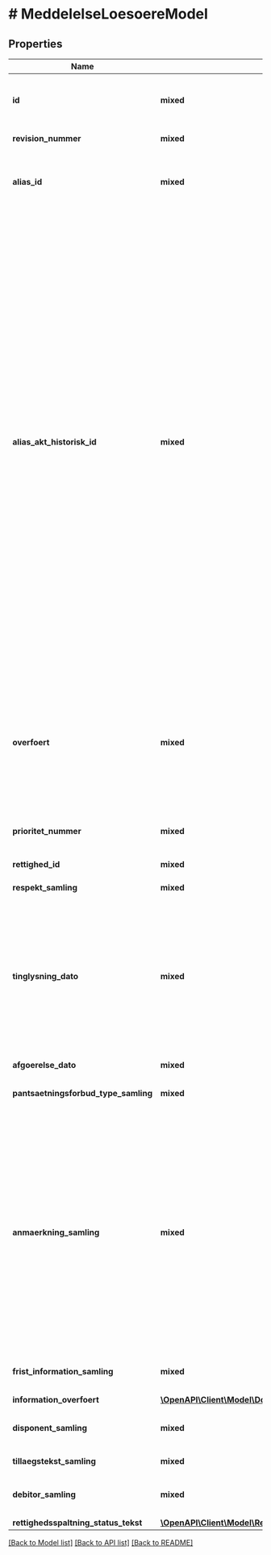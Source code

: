 # # MeddelelseLoesoereModel

## Properties

Name | Type | Description | Notes
------------ | ------------- | ------------- | -------------
**id** | **mixed** | Identifikation af et dokument, som kan være et adkomst-, hæftelses- eller servitutdokument. |
**revision_nummer** | **mixed** | Revisionsnummer for rettighedsdokument. |
**alias_id** | **mixed** | Unikt dokument-alias bestående af dags dato og et løbenummer. F.eks. 20080304-1234567890 | [optional]
**alias_akt_historisk_id** | **mixed** | For konverterede data er dokument-alias dato, løbenummer og retskreds for det konverterede dokument. Elementet er opbygget af dato der består af 8 tal på formen yyyymmdd, herefter kommer bindestreg. Løbenummer indeholder 1 til 6 tal. Der er ikke foranstillede nuller. Herefter kommer en bindestreg. Retskreds består af 2 tal, f. eks. 01 eller 19. Hvis der findes flere konverteret dokumenter med samme dato/løbenummer, får disse tilføjet et suffix på fem tegn: [-][ét tegns dokumenttype][trecifret løbenr]. Dokumentypen er enten A (adkomstdokument), H (hæftelsesdokument) eller S (servitutdokument). Eksempler: 20060304-123456-19, 19950507-12345-04, 19981209-1234-21-H0001 og 11111111-0-10-H0054 | [optional]
**overfoert** | **mixed** | Angiver om dokumentet oprindeligt blev oprettet i e-akten som resultat af overførslen fra TLS. True angiver at dokumentet blev oprettet i e-akten ifm. overførslen. False angiver at dokumentet ikke blev oprettet i e-akten ifm. overførslen. |
**prioritet_nummer** | **mixed** | Angiver det faktiske prioritetsnummer for en rettighed. |
**rettighed_id** | **mixed** | Angiver det faktiske prioritetsnummer for en rettighed. |
**respekt_samling** | **mixed** | Samling af respekter. | [optional]
**tinglysning_dato** | **mixed** | Tinglysningsdatoen er tidspunktet for modtagelsen af en anmeldelse, der indeholder oprettende ekspeditionstype. Tinglysningsdatoen viser altid datoen for den oprindelige tinglysning. Datoen for eventuelle påtegninger kan udelukkende ses i akten via revisionssporet. |
**afgoerelse_dato** | **mixed** | Afgoerelsesdato. | [optional]
**pantsaetningsforbud_type_samling** | **mixed** | Type af objekter, som pantsætningsforbud dækker. | [optional]
**anmaerkning_samling** | **mixed** | Samling af anmaerkninger. Det kan være anmaerkninger om servitutter og hæftelser angivet ved nummer. Anmærkninger vedrører altid respekter. Mangler der i en anmeldelse respekt for en eller flere hæftelser eller servitutter, giver sagsbehandlingen anledning til anmærkninger herom. Anmærkning for servitutter indeholder kode for yderligere oplysninger om servitutten. | [optional]
**frist_information_samling** | **mixed** | FristInformation ved tinglysning med frist. Her oplyses årsag og fristdato. | [optional]
**information_overfoert** | [**\OpenAPI\Client\Model\DokumentInformationOverfoertModel**](DokumentInformationOverfoertModel.md) |  | [optional]
**disponent_samling** | **mixed** | Information om kreditorer på det valgte tingslysningsopbjekt | [optional]
**tillaegstekst_samling** | **mixed** | Samling af TekstAngivelse. | [optional]
**debitor_samling** | **mixed** | Information om debitorer på det valgte tingslysningsopbjekt. | [optional]
**rettighedsspaltning_status_tekst** | [**\OpenAPI\Client\Model\RettighedsspaltningStatusEnum**](RettighedsspaltningStatusEnum.md) |  | [optional]

[[Back to Model list]](../../README.md#models) [[Back to API list]](../../README.md#endpoints) [[Back to README]](../../README.md)
